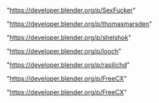 "https://developer.blender.org/p/SexFucker"

"https://developer.blender.org/p/thomasmarsden"

"https://developer.blender.org/p/shelshok"

"https://developer.blender.org/p/looch"

"https://developer.blender.org/p/rasilichd"

"https://developer.blender.org/p/FreeCX"

 
"https://developer.blender.org/p/FreeCX"


 
